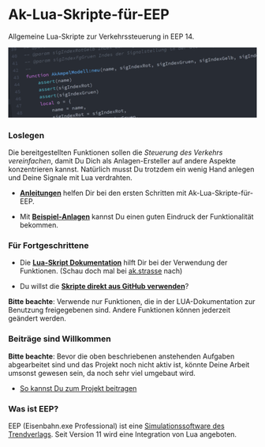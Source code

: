 
# Ak-Lua-Skripte-für-EEP

Allgemeine Lua-Skripte zur Verkehrssteuerung in EEP 14.

![SourceCode](assets/headers/SourceCode.png)

### Loslegen

Die bereitgestellten Funktionen sollen die _Steuerung des Verkehrs vereinfachen_, damit Du Dich als Anlagen-Ersteller auf andere Aspekte konzentrieren kannst.
Natürlich musst Du trotzdem ein wenig Hand anlegen und Deine Signale mit Lua verdrahten.

* __[Anleitungen](Anleitungen/)__ helfen Dir bei den ersten Schritten mit Ak-Lua-Skripte-für-EEP.

* Mit __[Beispiel-Anlagen](Resourcen/Anlagen/)__ kannst Du einen guten Eindruck der Funktionalität bekommen.

### Für Fortgeschrittene

* Die __[Lua-Skript Dokumentation](LUA/ak/)__ hilft Dir bei der Verwendung der Funktionen. (Schau doch mal bei [ak.strasse](LUA/ak/strasse) nach)

* Du willst die __[Skripte direkt aus GitHub verwenden](doc/GITHUB_NUTZEN.md)__?

__Bitte beachte__: Verwende nur Funktionen, die in der LUA-Dokumentation zur Benutzung freigegebenen sind. Andere Funktionen können jederzeit geändert werden.


### Beiträge sind Willkommen
__Bitte beachte__: Bevor die oben beschriebenen anstehenden Aufgaben abgearbeitet sind und das Projekt noch nicht aktiv ist, könnte Deine Arbeit umsonst gewesen sein, da noch sehr viel umgebaut wird.

* [So kannst Du zum Projekt beitragen](doc/CONTRIBUTING.md)


### Was ist EEP?

EEP (Eisenbahn.exe Professional) ist eine [Simulationssoftware des Trendverlags](https://trendverlag.com/was-ist-eep-eisenbahn-exe.html). Seit Version 11 wird eine Integration von Lua angeboten.

